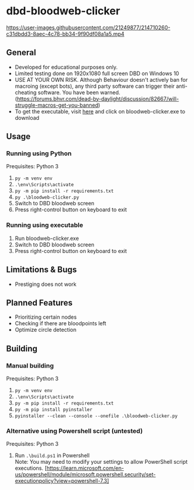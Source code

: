 # dbd-bloodweb-clicker
https://user-images.githubusercontent.com/21249877/214710260-c31dbdd3-8aec-4c78-bb34-9f90df08a1a5.mp4
## General
- Developed for educational purposes only.
- Limited testing done on 1920x1080 full screen DBD on Windows 10 
- USE AT YOUR OWN RISK. Although Behaviour doesn't actively ban for macroing (except bots), any third party software can trigger their anti-cheating software. You have been warned. (https://forums.bhvr.com/dead-by-daylight/discussion/82667/will-struggle-macros-get-you-banned)
- To get the executable, visit [here](https://github.com/jeffreylaw/dbd-bloodweb-clicker/releases/latest) and click on bloodweb-clicker.exe to download

## Usage

### Running using Python
Prequisites: Python 3
1. `py -m venv env`
2. `.\env\Scripts\activate`
3. `py -m pip install -r requirements.txt`
4. `py .\bloodweb-clicker.py`
5. Switch to DBD bloodweb screen
6. Press right-control button on keyboard to exit

### Running using executable
1. Run bloodweb-clicker.exe
2. Switch to DBD bloodweb screen
3. Press right-control button on keyboard to exit

## Limitations & Bugs
- Prestiging does not work

## Planned Features
- Prioritizing certain nodes
- Checking if there are bloodpoints left
- Optimize circle detection

## Building
### Manual building
Prequisites: Python 3
1. `py -m venv env`
2. `.\env\Scripts\activate`
3. `py -m pip install -r requirements.txt`
4. `py -m pip install pyinstaller`
5. `pyinstaller --clean --console --onefile .\bloodweb-clicker.py`

### Alternative using Powershell script (untested)<br>
Prequisites: Python 3
1. Run `.\build.ps1` in Powershell<br>
Note: You may need to modify your settings to allow PowerShell script executions. [https://learn.microsoft.com/en-us/powershell/module/microsoft.powershell.security/set-executionpolicy?view=powershell-7.3]<br>
